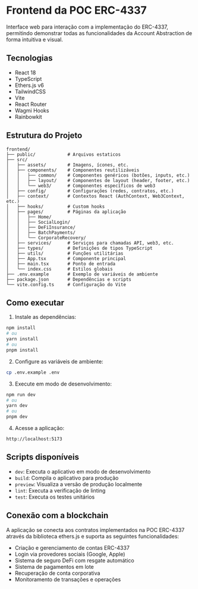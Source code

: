 # Frontend da POC ERC-4337

Interface web para interação com a implementação do ERC-4337, permitindo demonstrar todas as funcionalidades da Account Abstraction de forma intuitiva e visual.

## Tecnologias

- React 18
- TypeScript
- Ethers.js v6
- TailwindCSS
- Vite
- React Router
- Wagmi Hooks
- Rainbowkit

## Estrutura do Projeto

```
frontend/
├── public/            # Arquivos estaticos
├── src/
│   ├── assets/        # Imagens, ícones, etc.
│   ├── components/    # Componentes reutilizáveis
│   │   ├── common/    # Componentes genéricos (botões, inputs, etc.)
│   │   ├── layout/    # Componentes de layout (header, footer, etc.)
│   │   └── web3/      # Componentes específicos de web3
│   ├── config/        # Configurações (redes, contratos, etc.)
│   ├── context/       # Contextos React (AuthContext, Web3Context, etc.)
│   ├── hooks/         # Custom hooks
│   ├── pages/         # Páginas da aplicação
│   │   ├── Home/
│   │   ├── SocialLogin/
│   │   ├── DeFiInsurance/
│   │   ├── BatchPayments/
│   │   └── CorporateRecovery/
│   ├── services/      # Serviços para chamadas API, web3, etc.
│   ├── types/         # Definições de tipos TypeScript
│   ├── utils/         # Funções utilitárias
│   ├── App.tsx        # Componente principal
│   ├── main.tsx       # Ponto de entrada
│   └── index.css      # Estilos globais
├── .env.example       # Exemplo de variáveis de ambiente
├── package.json       # Dependências e scripts
└── vite.config.ts     # Configuração do Vite
```

## Como executar

1. Instale as dependências:

```bash
npm install
# ou
yarn install
# ou
pnpm install
```

2. Configure as variáveis de ambiente:

```bash
cp .env.example .env
```

3. Execute em modo de desenvolvimento:

```bash
npm run dev
# ou
yarn dev
# ou
pnpm dev
```

4. Acesse a aplicação:

```
http://localhost:5173
```

## Scripts disponíveis

- `dev`: Executa o aplicativo em modo de desenvolvimento
- `build`: Compila o aplicativo para produção
- `preview`: Visualiza a versão de produção localmente
- `lint`: Executa a verificação de linting
- `test`: Executa os testes unitários

## Conexão com a blockchain

A aplicação se conecta aos contratos implementados na POC ERC-4337 através da biblioteca ethers.js e suporta as seguintes funcionalidades:

- Criação e gerenciamento de contas ERC-4337
- Login via provedores sociais (Google, Apple)
- Sistema de seguro DeFi com resgate automático
- Sistema de pagamentos em lote
- Recuperação de conta corporativa
- Monitoramento de transações e operações 